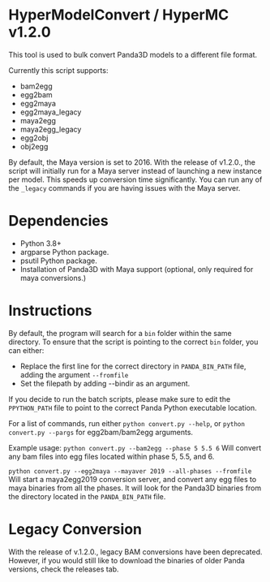 # HyperModelConvert / HyperMC v1.2.0
This tool is used to bulk convert Panda3D models to a different file format.

Currently this script supports:
* bam2egg
* egg2bam
* egg2maya
* egg2maya_legacy
* maya2egg
* maya2egg_legacy
* egg2obj
* obj2egg

By default, the Maya version is set to 2016.
With the release of v1.2.0., the script will initially run for a Maya server instead of launching a new instance per model. This speeds up conversion time significantly.
You can run any of the ``_legacy`` commands if you are having issues with the Maya server.

# Dependencies
- Python 3.8+
- argparse Python package.
- psutil Python package.
- Installation of Panda3D with Maya support (optional, only required for maya conversions.)

# Instructions
By default, the program will search for a ``bin`` folder within the same directory. To ensure that the script is pointing to the correct ``bin`` folder, you can either:
 - Replace the first line for the correct directory in ``PANDA_BIN_PATH`` file, adding the argument ``--fromfile``
 - Set the filepath by adding --bindir <FILEPATH HERE> as an argument.

If you decide to run the batch scripts, please make sure to edit the ``PPYTHON_PATH`` file to point to the correct Panda Python executable location.

For a list of commands, run either
``python convert.py --help``, or ``python convert.py --pargs`` for egg2bam/bam2egg arguments.

Example usage:
``python convert.py --bam2egg --phase 5 5.5 6``
Will convert any bam files into egg files located within phase 5, 5.5, and 6.

``python convert.py --egg2maya --mayaver 2019 --all-phases --fromfile``
Will start a maya2egg2019 conversion server, and convert any egg files to maya binaries from all the phases. It will look for the Panda3D binaries from the directory located in the ``PANDA_BIN_PATH`` file.

# Legacy Conversion
With the release of v.1.2.0., legacy BAM conversions have been deprecated. However, if you would still like to download the binaries of older Panda versions, check the releases tab.
